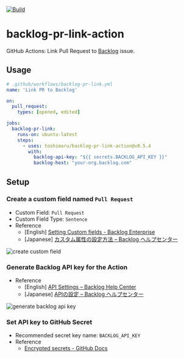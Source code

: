 [![Build](https://github.com/toshimaru/backlog-pr-link-action/actions/workflows/build.yml/badge.svg)](https://github.com/toshimaru/backlog-pr-link-action/actions/workflows/build.yml)

# backlog-pr-link-action

GitHub Actions: Link Pull Request to [Backlog](https://backlog.com/) issue.

## Usage

```yml
# .github/workflows/backlog-pr-link.yml
name: 'Link PR to Backlog'

on:
  pull_request:
    types: [opened, edited]

jobs:
  backlog-pr-link:
    runs-on: ubuntu-latest
    steps:
      - uses: toshimaru/backlog-pr-link-action@v0.5.4
        with:
          backlog-api-key: "${{ secrets.BACKLOG_API_KEY }}"
          backlog-host: "your-org.backlog.com"
```

## Setup

### Create a custom field named `Pull Request`

* Custom Field: `Pull Request`
* Custom Field Type: `Sentence`
* Reference
    * [English] [Setting Custom fields - Backlog Enterprise](https://backlog.com/enterprise-help/usersguide/custom-field/userguide1099/)
    * [Japanese] [カスタム属性の設定方法 – Backlog ヘルプセンター](https://support-ja.backlog.com/hc/ja/articles/360035640274-%E3%82%AB%E3%82%B9%E3%82%BF%E3%83%A0%E5%B1%9E%E6%80%A7%E3%81%AE%E8%A8%AD%E5%AE%9A%E6%96%B9%E6%B3%95)

![create custom field](https://user-images.githubusercontent.com/803398/93299287-c5913280-f82f-11ea-8e88-6d535390b4d3.png)

### Generate Backlog API key for the Action

* Reference
    * [English] [API Settings – Backlog Help Center](https://support.backlog.com/hc/en-us/articles/115015420567-API-Settings)
    * [Japanese] 
	[APIの設定 – Backlog ヘルプセンター](https://support-ja.backlog.com/hc/ja/articles/360035641754)

![generate backlog api key](https://user-images.githubusercontent.com/803398/94165479-3b973880-fec5-11ea-915d-733d0de6631f.png)

### Set API key to GitHub Secret

* Recommended secret key name: `BACKLOG_API_KEY`
* Reference
    * [Encrypted secrets - GitHub Docs](https://docs.github.com/en/actions/reference/encrypted-secrets)
